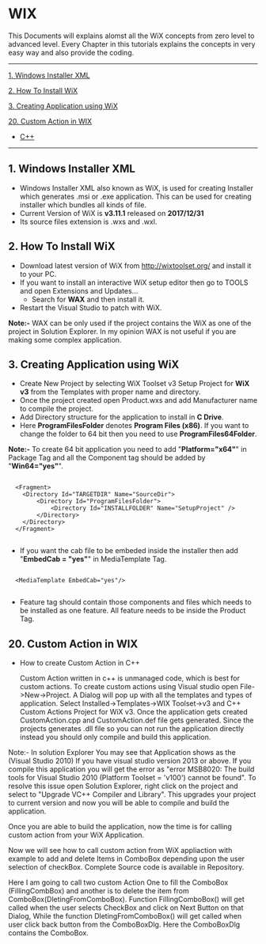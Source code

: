 # WIX
This Documents will explains alomst all the WiX concepts from zero level to advanced level. Every Chapter in this tutorials explains the concepts in very easy way and also provide the coding.

-------------------------------------------------------------------------------------------------------------------------------
[1. Windows Installer XML](#1-windows-installer-xml)

[2. How To Install WiX](#2-how-to-install-wix)

[3. Creating Application using WiX](#3-creating-application-using-wix)

[20. Custom Action in WIX](#20-custom-action-in-wix)
* [C++](#c++)

--------------------------------------------------------------------------------------------------------------------------------

<!-- toc -->
## 1. Windows Installer XML ##
  - Windows Installer XML also known as WiX, is used for creating Installer which generates .msi or .exe application. This can be used for creating installer which bundles all kinds of file.
  - Current Version of WiX  is **v3.11.1** released on **2017/12/31**
  - Its source files extension is .wxs and .wxl.
## 2. How To Install WiX ##
  - Download latest version of WiX from http://wixtoolset.org/ and install it to your PC. 
  - If you want to install an interactive WiX setup editor then go to TOOLS and open Extensions and Updates...
    * Search for **WAX** and then install it.
  - Restart the Visual Studio to patch with WiX.
  
  **Note:-** WAX can be only used if the project contains the WiX as one of the project in Solution Explorer. In my opinion WAX is not useful if you are making some complex application.
## 3. Creating Application using WiX ##
  - Create New Project by selecting WiX Toolset v3 Setup Project for **WiX v3** from the Templates with proper name and directory.
  - Once the project created open Product.wxs and add Manufacturer name to compile the project.
  - Add Directory structure for the application to install in **C Drive**.
  - Here **ProgramFilesFolder** denotes **Program Files (x86)**. If you want to change the folder to 64 bit then you need to use **ProgramFiles64Folder**. 
  
  **Note:-** To create 64 bit application you need to add "**Platform="x64"**" in Package Tag and all the Component tag should be added by "**Win64="yes"**".
  <pre><code>
  &lt;Fragment&gt;
	&lt;Directory Id="TARGETDIR" Name="SourceDir"&gt;
		&lt;Directory Id="ProgramFilesFolder"&gt;
			&lt;Directory Id="INSTALLFOLDER" Name="SetupProject" /&gt;
		&lt;/Directory&gt;
	&lt;/Directory&gt;
  &lt;/Fragment&gt;
  </code></pre>
  - If you want the cab file to be embeded inside the installer then add "**EmbedCab = "yes"**" in MediaTemplate Tag.
  <pre><code>
  &lt;MediaTemplate EmbedCab="yes"/&gt;
  </pre></code>
  - Feature tag should contain those components and files which needs to be installed as one feature. All feature needs to be inside the Product Tag.
  
  
  
  
  
  
## 20. Custom Action in WIX ##
* How to create Custom Action in C++ 

  Custom Action written in c++ is unmanaged code, which is best for custom actions. To create custom actions using Visual studio open File->New->Project. A Dialog will pop up with all the templates and types of application. Select Installed->Templates->WIX Toolset->v3 and C++ Custom Actions Project for WiX v3.
  Once the application gets created CustomAction.cpp and CustomAction.def file gets generated. Since the projects generates .dll file so you can not run the application directly instead you should only compile and build this application.

Note:- In solution Explorer You may see that Application shows as the (Visual Studio 2010) If you have visual studio version 2013 or above. If you compile this application you will get the error as "error MSB8020: The build tools for Visual Studio 2010 (Platform Toolset = 'v100') cannot be found". To resolve this issue open Solution Explorer, right click on the project and select to "Upgrade VC++ Compiler and Library". This upgrades your project to current version and now you will be able to compile and build the application.

Once you are able to build the application, now the time is for calling custom action from your WiX Application.

Now we will see how to call custom action from WiX appliaction with example to add and delete Items in ComboBox depending upon the user selection of checkBox. Complete Source code is available in Repository.

Here I am going to call two custom Action One to fill the ComboBox (FillingCombBox) and another is to delete the item from ComboBox(DletingFromComboBox). Function FillingComboBox() will get called when the user selects CheckBox and click on Next Button on that Dialog, While the function DletingFromComboBox() will get called when user click back button from the ComboBoxDlg. Here the ComboBoxDlg contains the ComboBox. 
